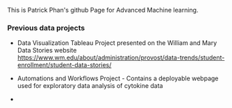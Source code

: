 This is Patrick Phan's github Page for Advanced Machine learning.

### Previous data projects

- Data Visualization Tableau Project presented on the William and Mary Data Stories website
https://www.wm.edu/about/administration/provost/data-trends/student-enrollment/student-data-stories/

- Automations and Workflows Project - Contains a deployable webpage used for exploratory data analysis of cytokine data
- 
